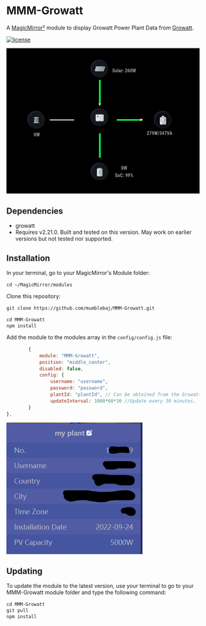 # MMM-Growatt

A [MagicMirror²](https://magicmirror.builders) module to display Growatt Power Plant Data from [Growatt](https://server.growatt.com).

[![license](https://img.shields.io/github/license/mashape/apistatus.svg)](LICENSE)

![Example](images/image-1.png) 

## Dependencies
- growatt
- Requires v2.21.0. Built and tested on this version. May work on earlier versions but not tested nor supported.

## Installation

In your terminal, go to your MagicMirror's Module folder:
````
cd ~/MagicMirror/modules
````

Clone this repository:
````
git clone https://github.com/mumblebaj/MMM-Growatt.git
````
````
cd MMM-Growatt
npm install
````

Add the module to the modules array in the `config/config.js` file:
````javascript
        {
            module: "MMM-Growatt",
            position: "middle_center",
            disabled: false,
            config: {
                username: "username",
                password: "password",
                plantId: "plantId", // Can be obtained from the Growatt site by checking your Plant information. This can be accessed from the left side of the screen
                updateInterval: 1000*60*30 //Update every 30 minutes.
        }
},
````
![Example](images/image-2.png) 

## Updating

To update the module to the latest version, use your terminal to go to your MMM-Growatt module folder and type the following command:

````
cd MMM-Growatt
git pull
npm install

```` 

